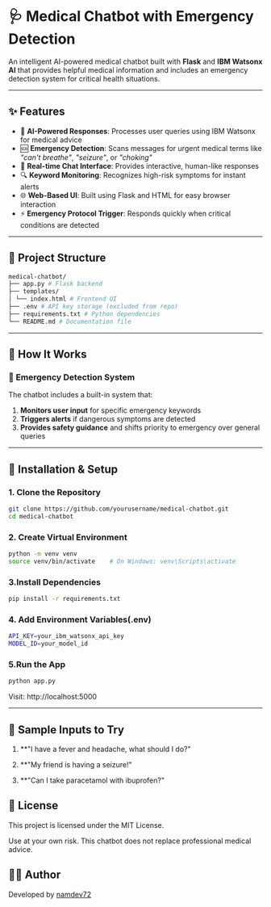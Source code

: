 # 🩺 Medical Chatbot with Emergency Detection

An intelligent AI-powered medical chatbot built with **Flask** and **IBM Watsonx AI** that provides helpful medical information and includes an emergency detection system for critical health situations.

---

## ✨ Features

- 🧠 **AI-Powered Responses**: Processes user queries using IBM Watsonx for medical advice
- 🆘 **Emergency Detection**: Scans messages for urgent medical terms like _"can't breathe"_, _"seizure"_, or _"choking"_
- 💬 **Real-time Chat Interface**: Provides interactive, human-like responses
- 🔍 **Keyword Monitoring**: Recognizes high-risk symptoms for instant alerts
- 🌐 **Web-Based UI**: Built using Flask and HTML for easy browser interaction
- ⚡ **Emergency Protocol Trigger**: Responds quickly when critical conditions are detected

---

## 📁 Project Structure


```bash
medical-chatbot/
├── app.py # Flask backend
├── templates/
│ └── index.html # Frontend UI
├── .env # API key storage (excluded from repo)
├── requirements.txt # Python dependencies
└── README.md # Documentation file
```

---

## 🎯 How It Works

### 🚨 Emergency Detection System

The chatbot includes a built-in system that:

1. **Monitors user input** for specific emergency keywords
2. **Triggers alerts** if dangerous symptoms are detected
3. **Provides safety guidance** and shifts priority to emergency over general queries

---

## 🚀 Installation & Setup

### 1. Clone the Repository
```bash
git clone https://github.com/yourusername/medical-chatbot.git
cd medical-chatbot
```

### 2. Create Virtual Environment
```bash
python -m venv venv
source venv/bin/activate    # On Windows: venv\Scripts\activate
```

### 3.Install Dependencies
```bash
pip install -r requirements.txt

```

### 4. Add Environment Variables(.env)
```bash
API_KEY=your_ibm_watsonx_api_key
MODEL_ID=your_model_id
```

### 5.Run the App
```bash
python app.py
```

Visit: http://localhost:5000

---

## 🧪 Sample Inputs to Try


1. **"I have a fever and headache, what should I do?"

2. **"My friend is having a seizure!"

3. **"Can I take paracetamol with ibuprofen?"


## 📄 License

This project is licensed under the MIT License.

Use at your own risk. This chatbot does not replace professional medical advice.

## 👨‍💻 Author

Developed by [namdev72](https://github.com/namdev72)



